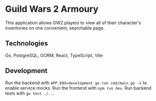 # Guild Wars 2 Armoury 
This application allows GW2 players to view all of their character's inventories on one convenient, searchable page. 

## Technologies 
Go, PostgreSQL, GORM,
React, TypeScript, Vite

## Development
Run the backend with `APP_ENV=development go run cmd/main.go -v` to enable service mocks.
Run the frontend with `npm run dev`.
Run backend tests with `go test ./...`
